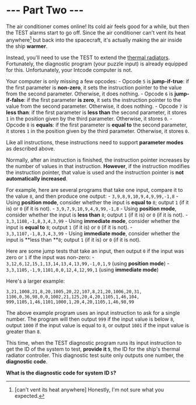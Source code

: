 # --- Part Two ---

The air conditioner comes online! Its cold air feels good for a while, but then the TEST alarms start to go off. Since the air conditioner can't vent its heat anywhere[^1] but back into the spacecraft, it's actually making the air inside the ship **warmer**.

Instead, you'll need to use the TEST to extend the [thermal radiators](https://en.wikipedia.org/wiki/Spacecraft_thermal_control). Fortunately, the diagnostic program (your puzzle input) is already equipped for this.  Unfortunately, your Intcode computer is not.

Your computer is only missing a few opcodes:
    - Opcode `5` is **jump-if-true**: if the first parameter is **non-zero**, it sets the instruction pointer to the value from the second parameter. Otherwise, it does nothing.
    - Opcode `6` is **jump-if-false**: if the first parameter **is zero**, it sets the instruction pointer to the value from the second parameter. Otherwise, it does nothing.
    - Opcode `7` is **less than**: if the first parameter is **less than** the second parameter, it stores `1` in the position given by the third parameter.  Otherwise, it stores `0`.
    - Opcode `8` is **equals**: if the first parameter is **equal to** the second parameter, it stores `1` in the position given by the third parameter.  Otherwise, it stores `0`.

Like all instructions, these instructions need to support **parameter modes** as described above.

Normally, after an instruction is finished, the instruction pointer increases by the number of values in that instruction. **However**, if the instruction modifies the instruction pointer, that value is used and the instruction pointer is **not automatically increased**.

For example, here are several programs that take one input, compare it to the value `8`, and then produce one output:
    - `3,9,8,9,10,9,4,9,99,-1,8` - Using **position mode**, consider whether the input is **equal to** `8`; output `1` (if it is) or `0` (if it is not).
    - `3,9,7,9,10,9,4,9,99,-1,8` - Using **position mode**, consider whether the input is **less than** `8`; output `1` (if it is) or `0` (if it is not).
    - `3,3,1108,-1,8,3,4,3,99` - Using **immediate mode**, consider whether the input is **equal to** `8`; output `1` (if it is) or `0` (if it is not).
    - `3,3,1107,-1,8,3,4,3,99` - Using **immediate mode**, consider whether the input is **less than **`8`; output `1` (if it is) or `0` (if it is not).

Here are some jump tests that take an input, then output `0` if the input was zero or `1` if the input was non-zero:
    - `3,12,6,12,15,1,13,14,13,4,13,99,-1,0,1,9` (using **position mode**)
    - `3,3,1105,-1,9,1101,0,0,12,4,12,99,1` (using **immediate mode**)

Here's a larger example:
```
3,21,1008,21,8,20,1005,20,22,107,8,21,20,1006,20,31,
1106,0,36,98,0,0,1002,21,125,20,4,20,1105,1,46,104,
999,1105,1,46,1101,1000,1,20,4,20,1105,1,46,98,99
```

The above example program uses an input instruction to ask for a single number.  The program will then output `999` if the input value is below `8`, output `1000` if the input value is equal to `8`, or output `1001` if the input value is greater than `8`.

This time, when the TEST diagnostic program runs its input instruction to get the ID of the system to test, **provide it `5`**, the ID for the ship's thermal radiator controller. This diagnostic test suite only outputs one number, the **diagnostic code**.

**What is the diagnostic code for system ID `5`?**

[^1]: [can't vent its heat anywhere] Honestly, I'm not sure what you expected.
